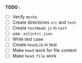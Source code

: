 **TODO :**

- [ ] Verify `mocha`
- [ ] Create directories `src` and `test`
- [ ] Create `testHead.js` in `test`
- [ ] use `.eslintrc.json`
- [ ] Write test case
- [ ] Create `headLib` in test
- [ ] Make `head` work for file content
- [ ] Make `head file` work